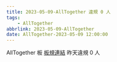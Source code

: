```yaml
---
title: 2023-05-09-AllTogether 違規 0 人
tags:
    - AllTogether
abbrlink: 2023-05-09-AllTogether
date: AllTogether-2023-05-09 12:00:00
---
```

AllTogether 板 [板規連結](https://www.ptt.cc/bbs/AllTogether/M.1643211430.A.5FB.html)
昨天違規 0 人
